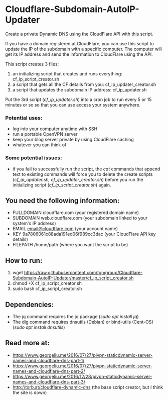 # Cloudflare-Subdomain-AutoIP-Updater
Create a private Dynamic DNS using the CloudFlare API with this script.

If you have a domain registered at CloudFlare, you can use this script to update the IP of the subdomain with a specific computer. The computer will get its IP address and send the information to CloudFlare using the API.

This script creates 3 files: 
1. an initializing script that creates and runs everything: cf_ip_script_creator.sh
2. a script that gets all the CF details from you: cf_ip_updater_creator.sh
3. a script that updates the subdomain IP address: cf_ip_updater.sh

Put the 3rd script (*cf_ip_updater.sh*) into a cron job to run every 5 or 15 minutes or so so that you can use access your system anywhere.

### Potential uses:
* log into your computer anytime with SSH
* run a portable OpenVPN server
* keep your blog server private by using CloudFlare caching
* whatever you can think of

### Some potential issues:
* if you fail to successfully run the script, the *cat* commands that append text to existing commands will force you to delete the create scripts (*cf_ip_updater.sh, cf_ip_updater_creator.sh*) before you run the initializing script (*cf_ip_script_creator.sh*) again.

## You need the following information: 
* FULLDOMAIN   cloudflare.com (your registered domain name)
* SUBDOMAIN    web.cloudflare.com (your subdomain linked to your system's IP address)<br>
* EMAIL        email@cloudflare.com (your account name)
* KEY          9a7806061c88ada191ed06f989cc3dac (your CloudFlare API key details)
* FILEPATH     /home/path (where you want the script to be)

## How to run:
1. wget https://raw.githubusercontent.com/tgmgroup/Cloudflare-Subdomain-AutoIP-Updater/master/cf_ip_script_creator.sh
2. chmod +X cf_ip_script_creator.sh
3. sudo bash cf_ip_script_creator.sh

## Dependencies: 
* The jq command requires the jq package (*sudo apt install jq*)
* The dig command requires dnsutils (Debian) or bind-utils (Cent-OS) (*sudo apt install dnsutils*)

## Read more at:
* https://www.georgeliu.me/2016/07/27/pivpn-staticdynamic-server-names-and-cloudflare-dns-part-1/
* https://www.georgeliu.me/2016/07/27/pivpn-staticdynamic-server-names-and-cloudflare-dns-part-2/
* https://www.georgeliu.me/2016/12/28/pivpn-staticdynamic-server-names-and-cloudflare-dns-part-3/
* http://torb.at/cloudflare-dynamic-dns (the base script creator, but I think the site is down)
